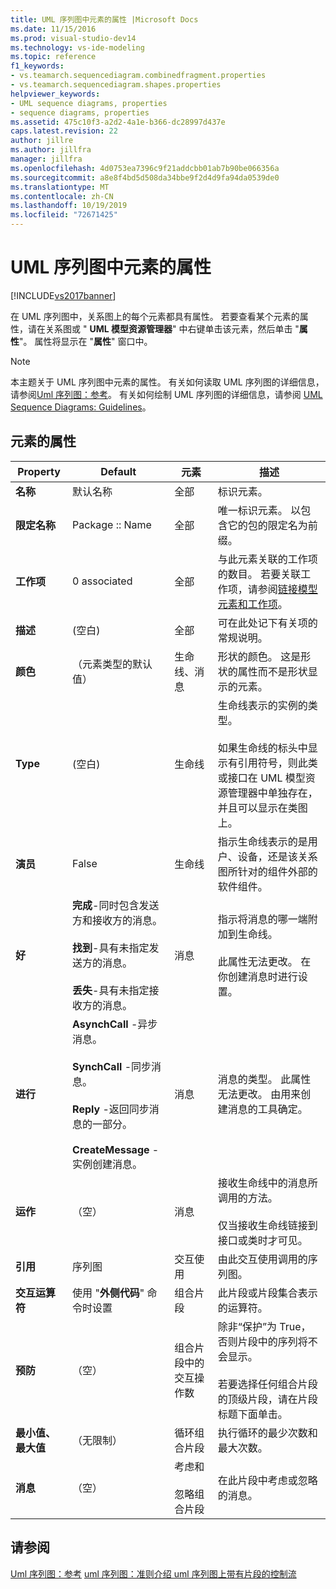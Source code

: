 ```yaml
---
title: UML 序列图中元素的属性 |Microsoft Docs
ms.date: 11/15/2016
ms.prod: visual-studio-dev14
ms.technology: vs-ide-modeling
ms.topic: reference
f1_keywords:
- vs.teamarch.sequencediagram.combinedfragment.properties
- vs.teamarch.sequencediagram.shapes.properties
helpviewer_keywords:
- UML sequence diagrams, properties
- sequence diagrams, properties
ms.assetid: 475c10f3-a2d2-4a1e-b366-dc28997d437e
caps.latest.revision: 22
author: jillre
ms.author: jillfra
manager: jillfra
ms.openlocfilehash: 4d0753ea7396c9f21addcbb01ab7b90be066356a
ms.sourcegitcommit: a8e8f4bd5d508da34bbe9f2d4d9fa94da0539de0
ms.translationtype: MT
ms.contentlocale: zh-CN
ms.lasthandoff: 10/19/2019
ms.locfileid: "72671425"
---
```

# <a name="properties-of-elements-on-uml-sequence-diagrams"></a>UML 序列图中元素的属性
[!INCLUDE[vs2017banner](../includes/vs2017banner.md)]

在 UML 序列图中，关系图上的每个元素都具有属性。 若要查看某个元素的属性，请在关系图或 " **UML 模型资源管理器**" 中右键单击该元素，然后单击 "**属性**"。 属性将显示在 "**属性**" 窗口中。

> [!NOTE]
> 本主题关于 UML 序列图中元素的属性。 有关如何读取 UML 序列图的详细信息，请参阅[Uml 序列图：参考](../modeling/uml-sequence-diagrams-reference.md)。 有关如何绘制 UML 序列图的详细信息，请参阅 [UML Sequence Diagrams: Guidelines](../modeling/uml-sequence-diagrams-guidelines.md)。

## <a name="properties-of-elements"></a>元素的属性

|Property|Default|元素|描述|
|--------------|-------------|-------------|-----------------|
|**名称**|默认名称|全部|标识元素。|
|**限定名称**|Package :: Name|全部|唯一标识元素。 以包含它的包的限定名为前缀。|
|**工作项**|0 associated|全部|与此元素关联的工作项的数目。 若要关联工作项，请参阅[链接模型元素和工作项](../modeling/link-model-elements-and-work-items.md)。|
|**描述**|(空白)|全部|可在此处记下有关项的常规说明。|
|**颜色**|（元素类型的默认值）|生命线、消息|形状的颜色。 这是形状的属性而不是形状显示的元素。|
|**Type**|(空白)|生命线|生命线表示的实例的类型。<br /><br /> 如果生命线的标头中显示有引用符号，则此类或接口在 UML 模型资源管理器中单独存在，并且可以显示在类图上。|
|**演员**|False|生命线|指示生命线表示的是用户、设备，还是该关系图所针对的组件外部的软件组件。|
|**好**|**完成**-同时包含发送方和接收方的消息。<br /><br /> **找到**-具有未指定发送方的消息。<br /><br /> **丢失**-具有未指定接收方的消息。|消息|指示将消息的哪一端附加到生命线。<br /><br /> 此属性无法更改。 在你创建消息时进行设置。|
|**进行**|**AsynchCall** -异步消息。<br /><br /> **SynchCall** -同步消息。<br /><br /> **Reply** -返回同步消息的一部分。<br /><br /> **CreateMessage** -实例创建消息。|消息|消息的类型。 此属性无法更改。 由用来创建消息的工具确定。|
|**运作**|（空）|消息|接收生命线中的消息所调用的方法。<br /><br /> 仅当接收生命线链接到接口或类时才可见。|
|**引用**|序列图|交互使用|由此交互使用调用的序列图。|
|**交互运算符**|使用 "**外侧代码**" 命令时设置|组合片段|此片段或片段集合表示的运算符。|
|**预防**|（空）|组合片段中的交互操作数|除非“保护”为 True，否则片段中的序列将不会显示。<br /><br /> 若要选择任何组合片段的顶级片段，请在片段标题下面单击。|
|**最小值、最大值**|（无限制）|循环组合片段|执行循环的最少次数和最大次数。|
|**消息**|（空）|考虑和<br /><br /> 忽略组合片段|在此片段中考虑或忽略的消息。|

## <a name="see-also"></a>请参阅
 [Uml 序列图：参考](../modeling/uml-sequence-diagrams-reference.md) [uml 序列图：准则](../modeling/uml-sequence-diagrams-guidelines.md)[介绍 uml 序列图上带有片段的控制流](../modeling/describe-control-flow-with-fragments-on-uml-sequence-diagrams.md)
